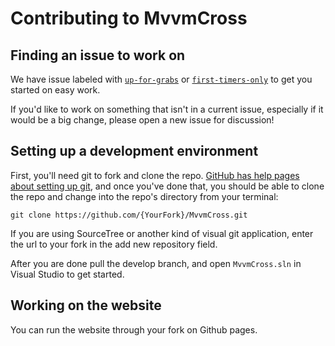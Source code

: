 # Contributing to MvvmCross

## Finding an issue to work on

We have issue labeled with [`up-for-grabs`](https://github.com/MvvmCross/MvvmCross/labels/up-for-grabs) or [`first-timers-only`](https://github.com/MvvmCross/MvvmCross/labels/first-timers-only) to get you started on easy work.

If you'd like to work on something that isn't in a current issue, especially if
it would be a big change, please open a new issue for discussion!

## Setting up a development environment

First, you'll need git to fork and clone the repo. [GitHub has help pages about setting
up git](https://help.github.com/articles/set-up-git/), and once you've done
that, you should be able to clone the repo and change into the repo's directory
from your terminal:

```
git clone https://github.com/{YourFork}/MvvmCross.git
```

If you are using SourceTree or another kind of visual git application, enter the url to your fork in the add new repository field.

After you are done pull the develop branch, and open `MvvmCross.sln` in Visual Studio to get started.

## Working on the website

You can run the website through your fork on Github pages.
